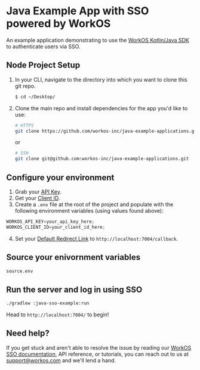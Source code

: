 # Java Example App with SSO powered by WorkOS

An example application demonstrating to use the [WorkOS Kotlin/Java SDK](https://github.com/workos-inc/workos-kotlin) to authenticate users via SSO.

## Node Project Setup

1. In your CLI, navigate to the directory into which you want to clone this git repo.

   ```bash
   $ cd ~/Desktop/
   ```

2. Clone the main repo and install dependencies for the app you'd like to use:

   ```bash
   # HTTPS
   git clone https://github.com/workos-inc/java-example-applications.git
   ```

   or

   ```bash
   # SSH
   git clone git@github.com:workos-inc/java-example-applications.git
   ```

## Configure your environment

1. Grab your [API Key](https://dashboard.workos.com/api-keys).
2. Get your [Client ID](https://dashboard.workos.com/configuration).
3. Create a `.env` file at the root of the project and populate with the
   following environment variables (using values found above):

```typescript
WORKOS_API_KEY=your_api_key_here;
WORKOS_CLIENT_ID=your_client_id_here;
```

4. Set your [Default Redirect Link](https://dashboard.workos.com/configuration) to `http://localhost:7004/callback`.

## Source your enivornment variables

```sh
source.env
```

## Run the server and log in using SSO

```sh
./gradlew :java-sso-example:run
```

Head to `http://localhost:7004/` to begin!

## Need help?

If you get stuck and aren't able to resolve the issue by reading our [WorkOS SSO documentation](https://workos.com/docs/sso/guide/introduction), API reference, or tutorials, you can reach out to us at support@workos.com and we'll lend a hand.
